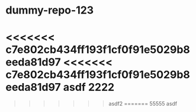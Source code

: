 # dummy-repo-123 
<<<<<<< c7e802cb434ff193f1cf0f91e5029b8eeda81d97
<<<<<<< c7e802cb434ff193f1cf0f91e5029b8eeda81d97
asdf
2222
=======
>>>>>>> asdf2
=======
55555
>>>>>>> asdf
